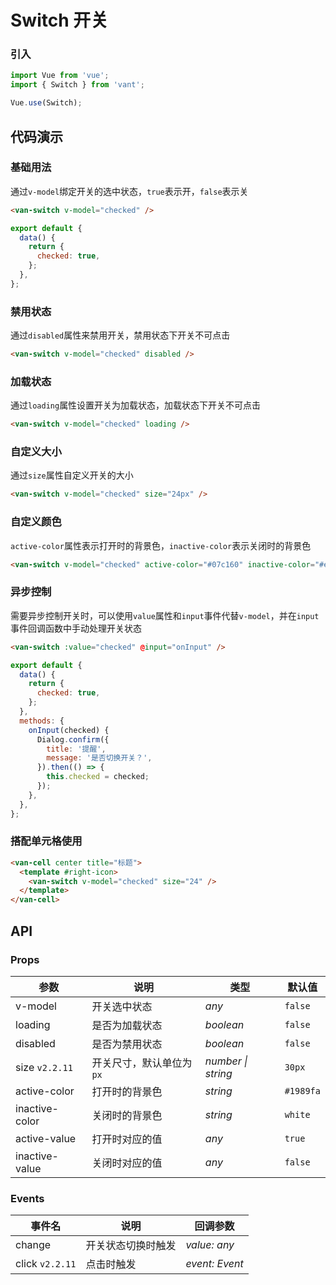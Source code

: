 # Switch 开关

### 引入

```js
import Vue from 'vue';
import { Switch } from 'vant';

Vue.use(Switch);
```

## 代码演示

### 基础用法

通过`v-model`绑定开关的选中状态，`true`表示开，`false`表示关

```html
<van-switch v-model="checked" />
```

```js
export default {
  data() {
    return {
      checked: true,
    };
  },
};
```

### 禁用状态

通过`disabled`属性来禁用开关，禁用状态下开关不可点击

```html
<van-switch v-model="checked" disabled />
```

### 加载状态

通过`loading`属性设置开关为加载状态，加载状态下开关不可点击

```html
<van-switch v-model="checked" loading />
```

### 自定义大小

通过`size`属性自定义开关的大小

```html
<van-switch v-model="checked" size="24px" />
```

### 自定义颜色

`active-color`属性表示打开时的背景色，`inactive-color`表示关闭时的背景色

```html
<van-switch v-model="checked" active-color="#07c160" inactive-color="#ee0a24" />
```

### 异步控制

需要异步控制开关时，可以使用`value`属性和`input`事件代替`v-model`，并在`input`事件回调函数中手动处理开关状态

```html
<van-switch :value="checked" @input="onInput" />
```

```js
export default {
  data() {
    return {
      checked: true,
    };
  },
  methods: {
    onInput(checked) {
      Dialog.confirm({
        title: '提醒',
        message: '是否切换开关？',
      }).then(() => {
        this.checked = checked;
      });
    },
  },
};
```

### 搭配单元格使用

```html
<van-cell center title="标题">
  <template #right-icon>
    <van-switch v-model="checked" size="24" />
  </template>
</van-cell>
```

## API

### Props

| 参数           | 说明                     | 类型               | 默认值    |
| -------------- | ------------------------ | ------------------ | --------- |
| v-model        | 开关选中状态             | _any_              | `false`   |
| loading        | 是否为加载状态           | _boolean_          | `false`   |
| disabled       | 是否为禁用状态           | _boolean_          | `false`   |
| size `v2.2.11` | 开关尺寸，默认单位为`px` | _number \| string_ | `30px`    |
| active-color   | 打开时的背景色           | _string_           | `#1989fa` |
| inactive-color | 关闭时的背景色           | _string_           | `white`   |
| active-value   | 打开时对应的值           | _any_              | `true`    |
| inactive-value | 关闭时对应的值           | _any_              | `false`   |

### Events

| 事件名          | 说明               | 回调参数       |
| --------------- | ------------------ | -------------- |
| change          | 开关状态切换时触发 | _value: any_   |
| click `v2.2.11` | 点击时触发         | _event: Event_ |
